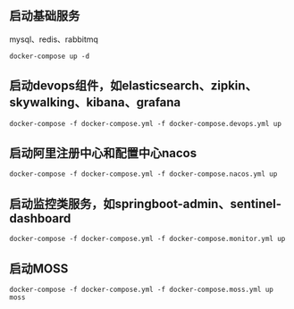 

## 启动基础服务

mysql、redis、rabbitmq
 
`docker-compose up -d`

## 启动devops组件，如elasticsearch、zipkin、skywalking、kibana、grafana

`docker-compose -f docker-compose.yml -f docker-compose.devops.yml up`

## 启动阿里注册中心和配置中心nacos

`docker-compose -f docker-compose.yml -f docker-compose.nacos.yml up`

## 启动监控类服务，如springboot-admin、sentinel-dashboard

`docker-compose -f docker-compose.yml -f docker-compose.monitor.yml up`

## 启动MOSS

`docker-compose -f docker-compose.yml -f docker-compose.moss.yml up moss`
